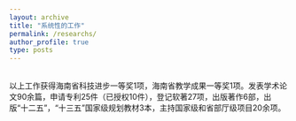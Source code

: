 ```yaml
---
layout: archive
title: "系统性的工作"
permalink: /researchs/
author_profile: true
type: posts
---
```

<!-- 
{% if author.googlescholar %}
  You can also find my articles on <u><a href="{{author.googlescholar}}">my Google Scholar profile</a>.</u>
{% endif %}

{% include base_path %}


{% for post in site.research reversed %}  
  {% include archive-single-cv.html %}
{% endfor %}
 -->

<br>
以上工作获得海南省科技进步一等奖1项，海南省教学成果一等奖1项。发表学术论文90余篇，申请专利25件（已授权10件），登记软著27项，出版著作6部，出版“十二五”，“十三五”国家级规划教材3本，主持国家级和省部厅级项目20余项。
